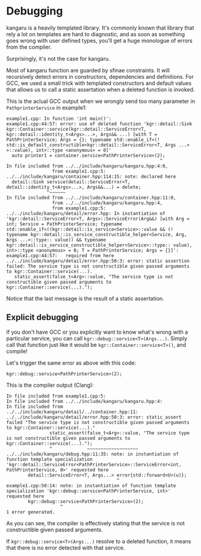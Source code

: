 Debugging
=========

kangaru is a heavily templated library. It's commonly known that library that rely a lot on templates are hard to diagnostic,
and as soon as something goes wrong with user defined types, you'll get a huge monologue of errors from the compiler.

Surprisingly, it's not the case for kangaru.

Most of kangaru function are guarded by sfinae constraints. It will recursively detect errors in constructors, dependencies and definitions.
For GCC, we used a small trick with templated constructors and default values that allows us to call a static assertation when a deleted function is invoked.

This is the aclual GCC output when we wrongly send too many parameter in `PathprinterService` in example1:

    example1.cpp: In function 'int main()':
    example1.cpp:44:57: error: use of deleted function 'kgr::detail::Sink kgr::Container::service(kgr::detail::ServiceError<T, kgr::detail::identity_t<Args>...>, Args&& ...) [with T = PathPrinterService; Args = {}; typename std::enable_if<(! std::is_default_constructible<kgr::detail::ServiceError<T, Args ...> >::value), int>::type <anonymous> = 0]'
      auto printer1 = container.service<PathPrinterService>(2);
                                                             ^
    In file included from ../../include/kangaru/kangaru.hpp:4:0,
                     from example1.cpp:5:
    ../../include/kangaru/container.hpp:114:15: note: declared here
      detail::Sink service(detail::ServiceError<T, detail::identity_t<Args>...>, Args&&...) = delete;
                   ^~~~~~~
    In file included from ../../include/kangaru/container.hpp:11:0,
                     from ../../include/kangaru/kangaru.hpp:4,
                     from example1.cpp:5:
    ../../include/kangaru/detail/error.hpp: In instantiation of 'kgr::detail::ServiceError<T, Args>::ServiceError(Arg&&) [with Arg = int; Service = PathPrinterService; typename std::enable_if<((kgr::detail::is_service<Service>::value && (! typename kgr::detail::is_service_constructible_helper<Service, Arg, Args ...>::type:: value)) && typename kgr::detail::is_service_constructible_helper<Service>::type:: value), int>::type <anonymous> = 0; T = PathPrinterService; Args = {}]':
    example1.cpp:44:57:   required from here
    ../../include/kangaru/detail/error.hpp:50:3: error: static assertion failed: The service type is not constructible given passed arguments to kgr::Container::service(...).
       static_assert(false_t<Arg>::value, "The service type is not constructible given passed arguments to kgr::Container::service(...).");

Notice that the last message is the result of a static assertation.

## Explicit debugging

If you don't have GCC or you explicitly want to know what's wrong with a particular service, you can call `kgr::debug::service<T>(Args...)`.
Simply call that function just like it would be `kgr::Container::service<T>()`, and compile!

Let's trigger the same error as above with this code:

    kgr::debug::service<PathPrinterService>(2);

This is the compiler output (Clang):

    In file included from example1.cpp:5:
    In file included from ../../include/kangaru/kangaru.hpp:4:
    In file included from ../../include/kangaru/detail/../container.hpp:11:
    ../../include/kangaru/detail/error.hpp:50:3: error: static_assert failed "The service type is not constructible given passed arguments to kgr::Container::service(...)."
                    static_assert(false_t<Arg>::value, "The service type is not constructible given passed arguments to kgr::Container::service(...).");
                    ^             ~~~~~~~~~~~~~~~~~~~
    ../../include/kangaru/debug.hpp:11:35: note: in instantiation of function template specialization 'kgr::detail::ServiceError<PathPrinterService>::ServiceError<int, PathPrinterService, 0>' requested here
            detail::ServiceError<T, Args...> error{std::forward<U>(u)};
                                             ^
    example1.cpp:50:14: note: in instantiation of function template specialization 'kgr::debug::service<PathPrinterService, int>' requested here
            kgr::debug::service<PathPrinterService>(2);
                        ^
    1 error generated.

As you can see, the compiler is effectively stating that the service is not constructible given passed arguments.

If `kgr::debug::service<T>(Args...)` resolve to a deleted function, it means that there is no error detected with that service.
